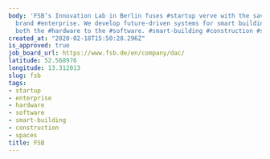 ```yaml
---
body: 'FSB’s Innovation Lab in Berlin fuses #startup verve with the savvy of an established
  brand #enterprise. We develop future-driven systems for smart buildings – including
  both the #hardware to the #software. #smart-building #construction #space'
created_at: "2020-02-18T15:50:28.296Z"
is_approved: true
job_board_url: https://www.fsb.de/en/company/dac/
latitude: 52.568976
longitude: 13.312013
slug: fsb
tags:
- startup
- enterprise
- hardware
- software
- smart-building
- construction
- spaces
title: FSB
---
```

